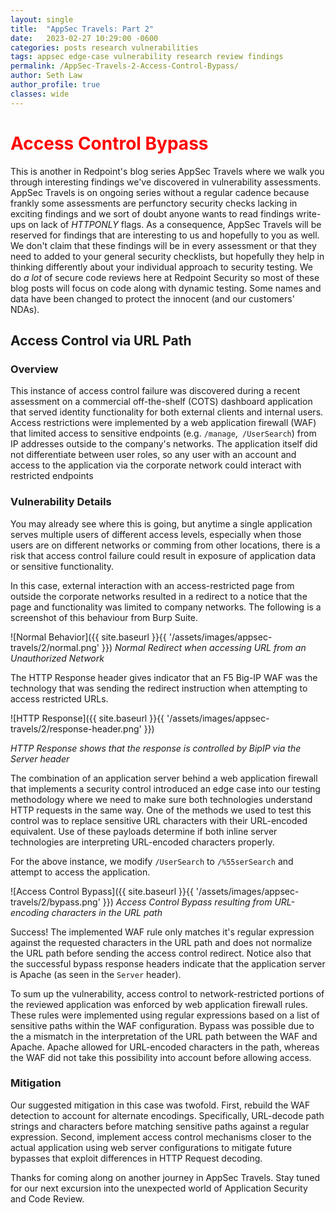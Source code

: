 ```yaml
---
layout: single
title:  "AppSec Travels: Part 2"
date:   2023-02-27 10:29:00 -0600
categories: posts research vulnerabilities
tags: appsec edge-case vulnerability research review findings 
permalink: /AppSec-Travels-2-Access-Control-Bypass/
author: Seth Law
author_profile: true
classes: wide
---
```


# <span style="color:red">Access Control Bypass</span>

This is another in Redpoint's blog series AppSec Travels where we walk you through interesting findings we've discovered in vulnerability assessments. AppSec Travels is on ongoing series without a regular cadence because frankly some assessments are perfunctory security checks lacking in exciting findings and we sort of doubt anyone wants to read findings write-ups on lack of _HTTPONLY_ flags. As a consequence, AppSec Travels will be reserved for findings that are interesting to us and hopefully to you as well. We don't claim that these findings will be in every assessment or that they need to added to your general security checklists, but hopefully they help in thinking differently about your individual approach to security testing. We do _a lot_ of secure code reviews here at Redpoint Security so most of these blog posts will focus on code along with dynamic testing. Some names and data have been changed to protect the innocent (and our customers' NDAs).  

## Access Control via URL Path

### Overview

This instance of access control failure was discovered during a recent assessment on a commercial off-the-shelf (COTS) dashboard application that served identity functionality for both external clients and internal users. Access restrictions were implemented by a web application firewall (WAF) that limited access to sensitive endpoints (e.g. `/manage`,` /UserSearch`) from IP addresses outside to the company's networks. The application itself did not differentiate between user roles, so any user with an account and access to the application via the corporate network could interact with restricted endpoints

### Vulnerability Details

You may already see where this is going, but anytime a single application serves multiple users of different access levels, especially when those users are on different networks or comming from other locations, there is a risk that access control failure could result in exposure of application data or sensitive functionality.

In this case, external interaction with an access-restricted page from outside the corporate networks resulted in a redirect to a notice that the page and functionality was limited to company networks. The following is a screenshot of this behaviour from Burp Suite.

![Normal Behavior]({{ site.baseurl }}{{ '/assets/images/appsec-travels/2/normal.png' }})
_Normal Redirect when accessing URL from an Unauthorized Network_

The HTTP Response header gives indicator that an F5 Big-IP WAF was the technology that was sending the redirect instruction when attempting to access restricted URLs.

![HTTP Response]({{ site.baseurl }}{{ '/assets/images/appsec-travels/2/response-header.png' }})

_HTTP Response shows that the response is controlled by BipIP via the Server header_

The combination of an application server behind a web application firewall that implements a security control introduced an edge case into our testing methodology where we need to make sure both technologies understand HTTP requests in the same way. One of the methods we used to test this control was to replace sensitive URL characters with their URL-encoded equivalent. Use of these payloads determine if both inline server technologies are interpreting URL-encoded characters properly.

For the above instance, we modify `/UserSearch` to `/%55serSearch` and attempt to access the application.

![Access Control Bypass]({{ site.baseurl }}{{ '/assets/images/appsec-travels/2/bypass.png' }})
_Access Control Bypass resulting from URL-encoding characters in the URL path_

Success! The implemented WAF rule only matches it's regular expression against the requested characters in the URL path and does not normalize the URL path before sending the access control redirect. Notice also that the successful bypass response headers indicate that the application server is Apache (as seen in the `Server` header).

To sum up the vulnerability, access control to network-restricted portions of the reviewed application was enforced by web application firewall rules. These rules were implemented using regular expressions based on a list of sensitive paths within the WAF configuration. Bypass was possible due to the a mismatch in the interpretation of the URL path between the WAF and Apache. Apache allowed for URL-encoded characters in the path, whereas the WAF did not take this possibility into account before allowing access.

### Mitigation

Our suggested mitigation in this case was twofold. First, rebuild the WAF detection to account for alternate encodings. Specifically, URL-decode path strings and characters before matching sensitive paths against a regular expression. Second, implement access control mechanisms closer to the actual application using web server configurations to mitigate future bypasses that exploit differences in HTTP Request decoding. 

Thanks for coming along on another journey in AppSec Travels. Stay tuned for our next excursion into the unexpected world of Application Security and Code Review.